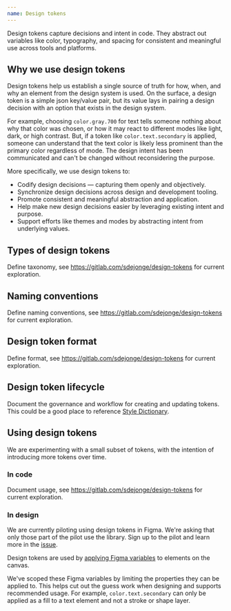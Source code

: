 ```yaml
---
name: Design tokens
---
```


Design tokens capture decisions and intent in code. They abstract out variables like color, typography, and spacing for consistent and meaningful use across tools and platforms.

## Why we use design tokens

Design tokens help us establish a single source of truth for how, when, and why an element from the design system is used. On the surface, a design token is a simple json key/value pair, but its value lays in pairing a design decision with an option that exists in the design system.

For example, choosing `color.gray.700` for text tells someone nothing about why that color was chosen, or how it may react to different modes like light, dark, or high contrast. But, if a token like `color.text.secondary` is applied, someone can understand that the text color is likely less prominent than the primary color regardless of mode. The design intent has been communicated and can't be changed without reconsidering the purpose.

More specifically, we use design tokens to:

- Codify design decisions — capturing them openly and objectively.
- Synchronize design decisions across design and development tooling.
- Promote consistent and meaningful abstraction and application.
- Help make new design decisions easier by leveraging existing intent and purpose.
- Support efforts like themes and modes by abstracting intent from underlying values.

## Types of design tokens

<todo>Define taxonomy, see https://gitlab.com/sdejonge/design-tokens for current exploration.</todo>

## Naming conventions

<todo>Define naming conventions, see https://gitlab.com/sdejonge/design-tokens for current exploration.</todo>

## Design token format

<todo>Define format, see https://gitlab.com/sdejonge/design-tokens for current exploration.</todo>

## Design token lifecycle

<todo>Document the governance and workflow for creating and updating tokens. This could be a good place to reference [Style Dictionary](https://amzn.github.io/style-dictionary).</todo>

## Using design tokens

We are experimenting with a small subset of tokens, with the intention of introducing more tokens over time.

### In code

<todo>Document usage, see https://gitlab.com/sdejonge/design-tokens for current exploration.</todo>

### In design

<note>We are currently piloting using design tokens in Figma. We're asking that only those part of the pilot use the library. Sign up to the pilot and learn more in the [issue](https://gitlab.com/gitlab-org/gitlab-services/design.gitlab.com/-/issues/1771).</note>

Design tokens are used by [applying Figma variables](https://help.figma.com/hc/en-us/articles/15343107263511-Apply-variables-to-designs) to elements on the canvas.

We've scoped these Figma variables by limiting the properties they can be applied to. This helps cut out the guess work when designing and supports recommended usage. For example, `color.text.secondary` can only be applied as a fill to a text element and not a stroke or shape layer.

